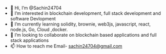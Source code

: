- 👋 Hi, I’m @Sachin24704
- 👀 I’m interested in blockchain development, full stack development and software Devlopment
- 🌱 I’m currently learning solidity, brownie, web3js, javascript, react, node.js, Go, Cloud ,docker.
- 💞️ I’m looking to collaborate on blockchain based applications and full stack applications
- 📫 How to reach me Email- sachin24704@gmail.com

<!---
Sachin24704/Sachin24704 is a ✨ special ✨ repository because its `README.md` (this file) appears on your GitHub profile.
You can click the Preview link to take a look at your changes.
--->
